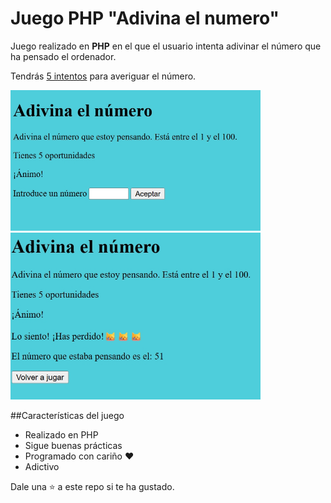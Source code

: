 # Juego PHP "Adivina el numero"

Juego realizado en **PHP** en el que el usuario intenta adivinar el número que ha pensado el ordenador.

Tendrás <ins> 5 intentos</ins> para averiguar el número.

<img width="400px" src="img/captura01.png">

<img width="400px" src="img/captura02.png">

##Características del juego

* Realizado en PHP
* Sigue buenas prácticas
* Programado con cariño ❤️
* Adictivo


Dale una ⭐ a este repo si te ha gustado.
